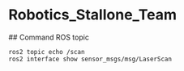 # Robotics_Stallone_Team
## Command ROS topic

```
ros2 topic echo /scan
ros2 interface show sensor_msgs/msg/LaserScan
```